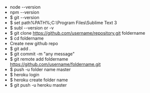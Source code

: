* node --version
* npm --version
* $ git --version
* $ set path%PATH%;C:\Program Files\Sublime  Text 3
* $ subl --version or -v
* $ git clone 
https://github.com/username/repository.git foldername
* $ cd foldername
* Create new github repo
* $ git add .
* $ git commit -m "any message"
* $ git remote add foldername https://github.com/username/foldername.git
* $ push -u folder name master
* $ heroku login
* $ heroku create folder name
* $ git push -u heroku master